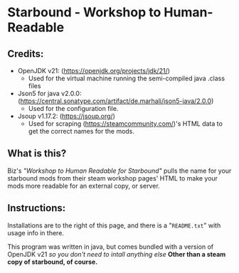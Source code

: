 # Starbound - Workshop to Human-Readable

## Credits:

- OpenJDK v21: (https://openjdk.org/projects/jdk/21/)
    - Used for the virtual machine running the semi-compiled java .class files
- Json5 for java v2.0.0: (https://central.sonatype.com/artifact/de.marhali/json5-java/2.0.0)
    - Used for the configuration file.
- Jsoup v1.17.2: (https://jsoup.org/)
    - Used for scraping (https://steamcommunity.com/)'s HTML data to get the correct names for the mods.

## What is this?

Biz's _"Workshop to Human Readable for Starbound"_ pulls the name for your starbound mods from their steam workshop pages'
HTML to make your mods more readable for an
external copy, or server.

## Instructions:

Installations are to the right of this page, and there is a "<code>README.txt</code>" with usage info in there.

This program was written in java, but comes bundled with a version of OpenJDK v21 *so you don't need to intall anything
else* **Other than a steam copy of starbound, of course.**